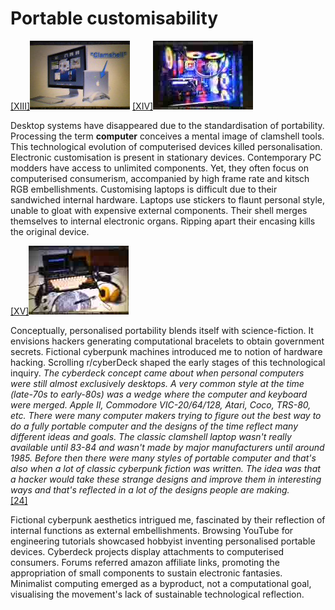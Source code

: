 # Portable customisability

<p><a href="#image-bibliography">[XIII]<img src="images/post16-1.jpg"></a> <a href="#image-bibliography">[XIV]<img src="images/post16-2.jpg"></a></p>

Desktop systems have disappeared due to the standardisation of portability. Processing the term **computer** conceives a mental image of clamshell tools. This technological evolution of computerised devices killed personalisation. Electronic customisation is present in stationary devices. Contemporary PC modders have access to unlimited components. Yet, they often focus on computerised consumerism, accompanied by high frame rate and kitsch RGB embellishments. Customising laptops is difficult due to their sandwiched internal hardware. Laptops use stickers to flaunt personal style, unable to gloat with expensive external components. Their shell merges themselves to internal electronic organs. Ripping apart their encasing kills the original device. 

<p><a href="#image-bibliography">[XV]<img src="images/post16-3.jpg"></a></p>

Conceptually, personalised portability blends itself with science-fiction. It envisions hackers generating computational bracelets to obtain government secrets. Fictional cyberpunk machines introduced me to notion of hardware hacking. Scrolling r/cyberDeck shaped the early stages of this technological inquiry. *The cyberdeck concept came about when personal computers were still almost exclusively desktops. A very common style at the time (late-70s to early-80s) was a wedge where the computer and keyboard were merged. Apple II, Commodore VIC-20/64/128, Atari, Coco, TRS-80, etc. There were many computer makers trying to figure out the best way to do a fully portable computer and the designs of the time reflect many different ideas and goals. The classic clamshell laptop wasn't really available until 83-84 and wasn't made by major manufacturers until around 1985. Before then there were many styles of portable computer and that's also when a lot of classic cyberpunk fiction was written. The idea was that a hacker would take these strange designs and improve them in interesting ways and that's reflected in a lot of the designs people are making.* <br>
<a href="#bibliography">[24]</a> 



Fictional cyberpunk aesthetics intrigued me, fascinated by their reflection of internal functions as external embellishments. Browsing YouTube for engineering tutorials showcased hobbyist inventing personalised portable devices. Cyberdeck projects display attachments to computerised consumers. Forums referred amazon affiliate links, promoting the appropriation of small components to sustain electronic fantasies. Minimalist computing emerged as a byproduct, not a computational goal, visualising the movement's lack of sustainable technological reflection.
